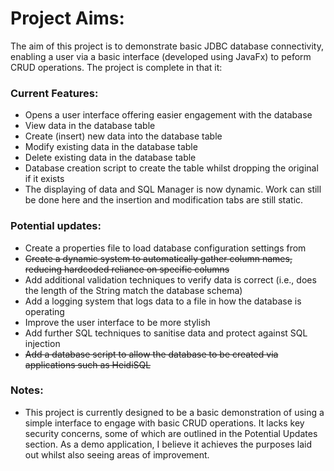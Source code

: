 # Project Aims:
The aim of this project is to demonstrate basic JDBC database connectivity, enabling a user via a basic interface (developed using JavaFx) to peform CRUD operations.
The project is complete in that it:
### Current Features:
* Opens a user interface offering easier engagement with the database
* View data in the database table
* Create (insert) new data into the database table
* Modify existing data in the database table
* Delete existing data in the database table
* Database creation script to create the table whilst dropping the original if it exists
* The displaying of data and SQL Manager is now dynamic. Work can still be done here and the insertion and modification tabs are still static. 
### Potential updates:
* Create a properties file to load database configuration settings from
* ~~Create a dynamic system to automatically gather column names, reducing hardcoded reliance on specific columns~~
* Add additional validation techniques to verify data is correct (i.e., does the length of the String match the database schema)
* Add a logging system that logs data to a file in how the database is operating
* Improve the user interface to be more stylish
* Add further SQL techniques to sanitise data and protect against SQL injection
* ~~Add a database script to allow the database to be created via applications such as HeidiSQL~~
### Notes:
* This project is currently designed to be a basic demonstration of using a simple interface to engage with basic CRUD operations. It lacks key security concerns, some of which are outlined in the Potential Updates section. As a demo application, I believe it achieves the purposes laid out whilst also seeing areas of improvement. 
